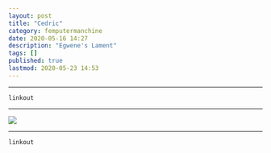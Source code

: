 ```yaml
---
layout: post
title: "Cedric"
category: femputermanchine
date: 2020-05-16 14:27
description: "Egwene's Lament"
tags: []
published: true
lastmod: 2020-05-23 14:53
---
```


*****

`linkout`

*****

<img src="{{ site.url }}/assets/img/ca15.jpg" />


*****
`linkout`
